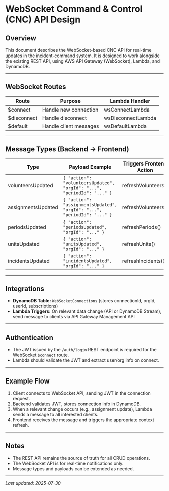 # WebSocket Command & Control (CNC) API Design

## Overview
This document describes the WebSocket-based CNC API for real-time updates in the incident-command system. It is designed to work alongside the existing REST API, using AWS API Gateway (WebSocket), Lambda, and DynamoDB.

---

## WebSocket Routes

| Route         | Purpose                | Lambda Handler         |
|---------------|------------------------|------------------------|
| $connect      | Handle new connection  | wsConnectLambda        |
| $disconnect   | Handle disconnect      | wsDisconnectLambda     |
| $default      | Handle client messages | wsDefaultLambda        |

---

## Message Types (Backend → Frontend)

| Type                | Payload Example                                      | Triggers Frontend Action         |
|---------------------|------------------------------------------------------|----------------------------------|
| volunteersUpdated   | `{ "action": "volunteersUpdated", "orgId": "...", "periodId": "..." }`     | refreshVolunteers()              |
| assignmentsUpdated  | `{ "action": "assignmentsUpdated", "orgId": "...", "periodId": "..." }`    | refreshVolunteers()             |
| periodsUpdated      | `{ "action": "periodsUpdated", "orgId": "..." }`                  | refreshPeriods()                 |
| unitsUpdated        | `{ "action": "unitsUpdated", "orgId": "..." }`                    | refreshUnits()                   |
| incidentsUpdated    | `{ "action": "incidentsUpdated", "orgId": "..." }`                | refreshIncidents()               |

---

## Integrations

- **DynamoDB Table:** `WebSocketConnections` (stores connectionId, orgId, userId, subscriptions)
- **Lambda Triggers:** On relevant data change (API or DynamoDB Stream), send message to clients via API Gateway Management API

---

## Authentication

- The JWT issued by the `/auth/login` REST endpoint is required for the WebSocket `$connect` route.
- Lambda should validate the JWT and extract user/org info on connect.

---

## Example Flow

1. Client connects to WebSocket API, sending JWT in the connection request.
2. Backend validates JWT, stores connection info in DynamoDB.
3. When a relevant change occurs (e.g., assignment update), Lambda sends a message to all interested clients.
4. Frontend receives the message and triggers the appropriate context refresh.

---

## Notes
- The REST API remains the source of truth for all CRUD operations.
- The WebSocket API is for real-time notifications only.
- Message types and payloads can be extended as needed.

---

_Last updated: 2025-07-30_
